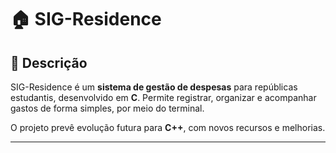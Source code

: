 # 🏠 SIG-Residence

## 📖 Descrição
  
SIG-Residence é um **sistema de gestão de despesas** para repúblicas estudantis, desenvolvido em **C**.
Permite registrar, organizar e acompanhar gastos de forma simples, por meio do terminal.

O projeto prevê evolução futura para **C++**, com novos recursos e melhorias.

---